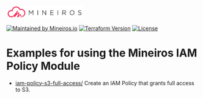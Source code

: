[<img src="https://raw.githubusercontent.com/mineiros-io/brand/3bffd30e8bdbbde32c143e2650b2faa55f1df3ea/mineiros-primary-logo.svg" width="200"/>](https://mineiros.io/?ref=terraform-aws-iam-policy)

[![Maintained by Mineiros.io](https://img.shields.io/badge/maintained%20by-mineiros.io-f32752.svg)](https://mineiros.io/?ref=terraform-aws-iam-policy)
[![Terraform Version](https://img.shields.io/badge/terraform-~%3E%200.12.20-brightgreen.svg)](https://github.com/hashicorp/terraform/releases)
[![License](https://img.shields.io/badge/License-Apache%202.0-brightgreen.svg)](https://opensource.org/licenses/Apache-2.0)

# Examples for using the Mineiros IAM Policy Module
- [iam-policy-s3-full-access/](https://github.com/mineiros-io/terraform-aws-iam-policy/blob/master/examples/iam-policy-s3-full-access)
Create an IAM Policy that grants full access to S3.
